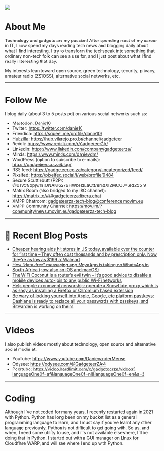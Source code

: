 ![](https://yt3.ggpht.com/ytc/AKedOLTjSvgBgtLmvQSNuuP-z22LFql2QOlcweAzH50-GW8=s88-c-k-c0x00ffffff-no-rj)

# About Me

Technology and gadgets are my passion! After spending most of my career in IT, I now spend my days reading tech news and blogging daily about what I find interesting. I try to transform the techspeak into something that ordinary non-tech folk can see a use for, and I just post about what I find really interesting that day.

My interests lean toward open source, green technology, security, privacy, amateur radio (ZS1OSS), alternative social networks, etc.

----
# Follow Me

I blog daily (about 3 to 5 posts pd) on various social networks such as:
- Mastodon: <a rel="me" href="https://mastodon.social/@danie10">Danie10</a>
- Twitter: https://twitter.com/danie10
- Friendica: https://squeet.me/profile/danie10/
- Hubzilla: https://hub.vilarejo.pro.br/channel/gadgeteer
- Reddit: https://www.reddit.com/r/GadgeteerZA/
- Linkedin: https://www.linkedin.com/company/gadgeteerza/
- Minds: https://www.minds.com/danievdm/
- WordPress (option to subscribe to e-mails): https://gadgeteer.co.za/blog/
- RSS feed: https://gadgeteer.co.za/category/uncategorized/feed/
- Pixelfed: https://pixelfed.social/i/web/profile/9484
- Secure Scuttlebutt (P2P): @0Tv5f/opjv/m1ONAKl6S79HWbHdLaCtt/emdXl2MCO0=.ed25519
- Matrix Room (also bridged to my IRC channel): https://matrix.to/#/#gadgeteerza:libera.chat
- XMPP Chatroom: gadgeteerza-tech-blog@conference.movim.eu
- XMPP Community Channel: https://mov.im/?community/news.movim.eu/gadgeteerza-tech-blog

----
# 📰 Recent Blog Posts
<!-- BLOG-POST-LIST:START -->
- [Cheaper hearing aids hit stores in US today, available over the counter for first time – They often cost thousands and by prescription only. Now they’re as low as $199 at Walmart](https://gadgeteer.co.za/cheaper-hearing-aids-hit-stores-in-us-today-available-over-the-counter-for-first-time-they-often-cost-thousands-and-by-prescription-only-now-theyre-as-low-as-199-at-walmart/)
- [How “data-free” messaging app MoyaApp is taking on WhatsApp in South Africa &lpar;now also on iOS and macOS&rpar;](https://gadgeteer.co.za/how-data-free-messaging-app-moyaapp-is-taking-on-whatsapp-in-south-africa-now-also-on-ios-and-macos/)
- [The WiFi Coconut is a router’s evil twin – It’s good advice to disable a mobile device’s auto-join to any public Wi-Fi networks](https://gadgeteer.co.za/the-wifi-coconut-is-a-routers-evil-twin-its-good-advice-to-disable-a-mobile-devices-auto-join-to-any-public-wi-fi-networks/)
- [Help people circumvent censorship: operate a Snowflake proxy which is as easy as installing a Firefox or Chromium based extension](https://gadgeteer.co.za/help-people-circumvent-censorship-operate-a-snowflake-proxy-which-is-as-easy-as-installing-a-firefox-or-chromium-based-extension/)
- [Be wary of locking yourself into Apple, Google, etc platform passkeys: Dashlane is ready to replace all your passwords with passkeys, and Bitwarden is working on theirs](https://gadgeteer.co.za/be-wary-of-locking-yourself-into-apple-google-etc-platform-paasskeys-dashlane-is-ready-to-replace-all-your-passwords-with-passkeys-and-bitwarden-is-working-on-theirs/)
<!-- BLOG-POST-LIST:END -->

----
# Videos

I also publish videos mostly about technology, open source and alternative social media at:
- YouTube: https://www.youtube.com/DanievanderMerwe
- Odysee: https://odysee.com/@GadgeteerZA:4
- Peertube: https://video.hardlimit.com/c/gadgeteerza/videos?languageOneOf=af&languageOneOf=nl&languageOneOf=en&s=2

----
# Coding

Although I've not coded for many years, I recently restarted again in 2021 with Python. Python has long been on my bucket list as a general programming language to learn, and I must say if you've learnt any other language previously, Python is not difficult to get going with. So as, and when, I need some utility to use, and it's not available elsewhere, I'll be doing that in Python. I started out with a GUI manager on LInux for Cloudflare WARP, and will see where I end up with Python. 
